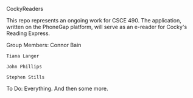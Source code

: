CockyReaders

This repo represents an ongoing work for CSCE 490. The application, written on the PhoneGap platform, will serve as an e-reader for Cocky's Reading Express.

Group Members:
    Connor Bain

    Tiana Langer

    John Phillips 

    Stephen Stills

To Do:
Everything. And then some more.


